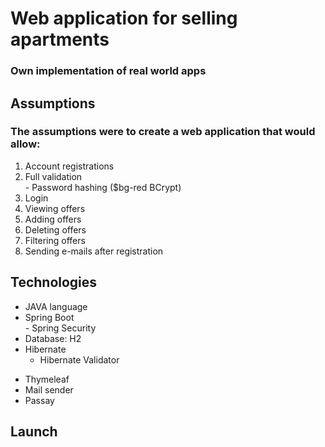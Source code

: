# Web application for selling apartments 
### Own implementation of real world apps

## Assumptions
### The assumptions were to create a web application that would allow:
1. Account registrations
  1. Full validation
  <br /> - Password hashing ($bg-red BCrypt)
2. Login 
3. Viewing offers
4. Adding offers
5. Deleting offers
5. Filtering offers
6. Sending e-mails after registration

## Technologies

* JAVA language
* Spring Boot 
<br /> - Spring Security
* Database: H2
* Hibernate
  * Hibernate Validator
- Thymeleaf
- Mail sender
- Passay

## Launch


